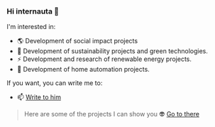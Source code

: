### Hi internauta 👋

I'm interested in:

- 🌎 Development of social impact projects
- 🌳 Development of sustainability projects and green technologies.
- ⚡ Development and research of renewable energy projects.
- 🏡 Development of home automation projects.

If you want, you can write me to:
- 📫 <a href="mailto:harvic3@ingenieros.com" target="_blank" >Write to him</a>

> Here are some of the projects I can show you 👽
<a href="https://github.com/harvic3/directory" target="_blank" >Go to there</a>
